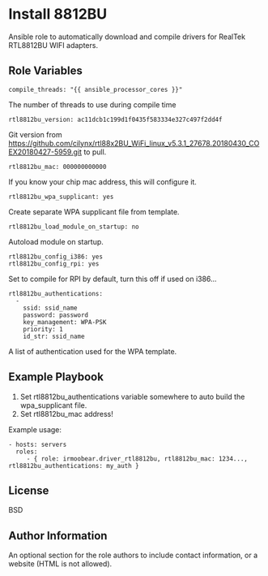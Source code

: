 Install 8812BU
=========

Ansible role to automatically download and compile drivers for RealTek RTL8812BU WIFI adapters.

Role Variables
--------------
    compile_threads: "{{ ansible_processor_cores }}"
The number of threads to use during compile time
    
    rtl8812bu_version: ac11dcb1c199d1f0435f583334e327c497f2dd4f
    
Git version from https://github.com/cilynx/rtl88x2BU_WiFi_linux_v5.3.1_27678.20180430_COEX20180427-5959.git to pull.    
    
    rtl8812bu_mac: 000000000000

If you know your chip mac address, this will configure it.
    
    rtl8812bu_wpa_supplicant: yes
    
Create separate WPA supplicant file from template.
    
    rtl8812bu_load_module_on_startup: no
    
Autoload module on startup.    
    
    rtl8812bu_config_i386: yes
    rtl8812bu_config_rpi: yes
    
Set to compile for RPI by default, turn this off if used on i386...    
    
    rtl8812bu_authentications:
      -
        ssid: ssid_name
        password: password
        key_management: WPA-PSK
        priority: 1
        id_str: ssid_name
        
A list of authentication used for the WPA template.        
        
Example Playbook
----------------

1. Set rtl8812bu_authentications variable somewhere to auto build the wpa_supplicant file.
2. Set rtl8812bu_mac address!

Example usage:

    - hosts: servers
      roles:
         - { role: irmoobear.driver_rtl8812bu, rtl8812bu_mac: 1234..., rtl8812bu_authentications: my_auth }

License
-------

BSD

Author Information
------------------

An optional section for the role authors to include contact information, or a website (HTML is not allowed).
